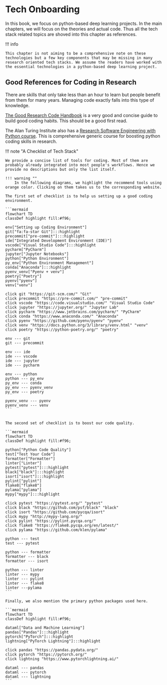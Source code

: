 # Tech Onboarding

In this book, we focus on python-based deep learning projects. In the main chapters, we will focus on the theories and actual code. Thus all the tech stack related topics are shoved into this chapter as references.

!!! info

    This chapter is not aiming to be a comprehensive note on these technologies but a few key components that may be missing in many research oriented tech stacks. We assume the readers have worked with the essential technologies in a python-based deep learning project.


## Good References for Coding in Research

There are skills that only take less than an hour to learn but people benefit from them for many years. Managing code exactly falls into this type of knowledge.

[The Good Research Code Handbook](https://goodresearch.dev) is a very good and concise guide to build good coding habits. This should be a good first read.

The Alan Turing Institute also has a [Research Software Engineering with Python course](https://alan-turing-institute.github.io/rse-course/html/index.html). This is comprehensive generic course for boosting python coding skills in research.


!!! note "A Checklist of Tech Stack"

    We provide a concise list of tools for coding. Most of them are probably already integrated into most people's workflows. Hence we provide no descriptions but only the list itself.

    !!! warning ""
        In the following diagrams, we highlight the recommend tools using orange color. Clicking on them takes us to the corresponding website.

    The first set of checklist is to help us setting up a good coding environment.

    ```mermaid
    flowchart TD
    classDef highlight fill:#f96;

    env["Setting up Coding Environment"]
    git["fa:fa-star Git"]:::highlight
    precommit["pre-commit"]:::highlight
    ide["Integrated Development Environment (IDE)"]
    vscode["Visual Studio Code"]:::highlight
    pycharm["PyCharm"]
    jupyter["Jupyter Notebooks"]
    python["Python Environment"]
    py_env["Python Environment Management"]
    conda["Anaconda"]:::highlight
    pyenv_venv["Pyenv + venv"]
    poetry["Poetry"]
    pyenv["pyenv"]
    venv["venv"]

    click git "https://git-scm.com/" "Git"
    click precommit "https://pre-commit.com/" "pre-commit"
    click vscode "https://code.visualstudio.com/" "Visual Studio Code"
    click jupyter "https://jupyter.org/" "Jupyter Lab"
    click pycharm "https://www.jetbrains.com/pycharm/" "PyCharm"
    click conda "https://www.anaconda.com/" "Anaconda"
    click pyenv "https://github.com/pyenv/pyenv" "pyenv"
    click venv "https://docs.python.org/3/library/venv.html" "venv"
    click poetry "https://python-poetry.org/" "poetry"

    env --- git
    git --- precommit

    env --- ide
    ide --- vscode
    ide --- jupyter
    ide --- pycharm

    env --- python
    python --- py_env
    py_env --- conda
    py_env --- pyenv_venv
    py_env --- poetry

    pyenv_venv --- pyenv
    pyenv_venv --- venv
    ```


    The second set of checklist is to boost our code quality.

    ```mermaid
    flowchart TD
    classDef highlight fill:#f96;

    python["Python Code Quality"]
    test["Test Your Code"]
    formatter["Formatter"]
    linter["Linter"]
    pytest["pytest"]:::highlight
    black["black"]:::highlight
    isort["isort"]:::highlight
    pylint["pylint"]
    flake8["flake8"]
    pylama["pylama"]
    mypy["mypy"]:::highlight

    click pytest "https://pytest.org/" "pytest"
    click black "https://github.com/psf/black" "black"
    click isort "https://github.com/pycqa/isort"
    click mypy "http://mypy-lang.org/"
    click pylint "https://pylint.pycqa.org/"
    click flake8 "https://flake8.pycqa.org/en/latest/"
    click pylama "https://github.com/klen/pylama"

    python --- test
    test --- pytest

    python --- formatter
    formatter --- black
    formatter --- isort

    python --- linter
    linter --- mypy
    linter --- pylint
    linter --- flake8
    linter ---pylama
    ```

    Finally, we also mention the primary python packages used here.

    ```mermaid
    flowchart TD
    classDef highlight fill:#f96;

    dataml["Data and Machine Learning"]
    pandas["Pandas"]:::highlight
    pytorch["PyTorch"]:::highlight
    lightning["PyTorch Lightning"]:::highlight

    click pandas "https://pandas.pydata.org/"
    click pytorch "https://pytorch.org/"
    click lightning "https://www.pytorchlightning.ai/"

    dataml --- pandas
    dataml --- pytorch
    dataml --- lightning
    ```

